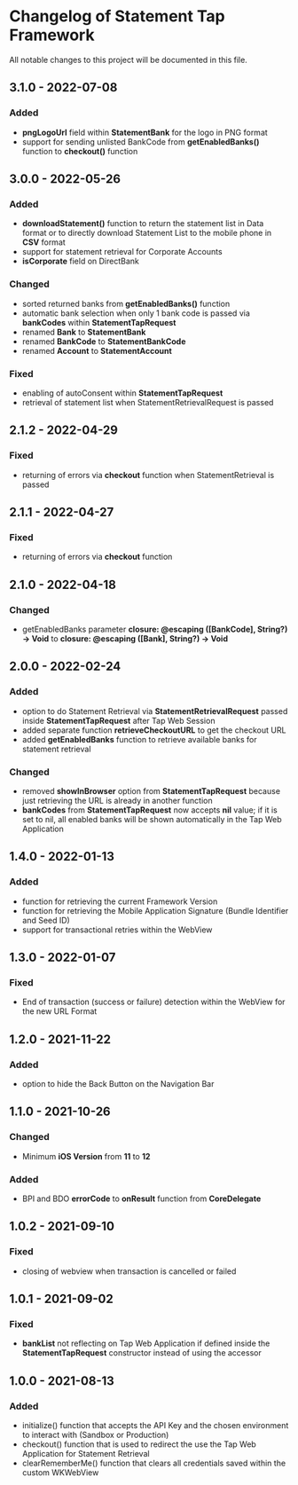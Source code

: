 # Changelog of Statement Tap Framework

All notable changes to this project will be documented in this file.

## 3.1.0 - 2022-07-08

### Added

- **pngLogoUrl** field  within **StatementBank** for the logo in PNG format
- support for sending unlisted BankCode from **getEnabledBanks()** function to **checkout()** function

## 3.0.0 - 2022-05-26

### Added

- **downloadStatement()** function to return the statement list in Data format or to directly download Statement List to the mobile phone in **CSV** format
-  support for statement retrieval for Corporate Accounts
-  **isCorporate** field on DirectBank

### Changed

-  sorted returned banks from **getEnabledBanks()** function
-  automatic bank selection when only 1 bank code is passed via **bankCodes** within **StatementTapRequest**
-  renamed **Bank** to **StatementBank**
-  renamed **BankCode** to **StatementBankCode**
-  renamed **Account** to **StatementAccount**

### Fixed

-  enabling of autoConsent within **StatementTapRequest**
-  retrieval of statement list when StatementRetrievalRequest is passed

## 2.1.2 - 2022-04-29

### Fixed

-  returning of errors via **checkout** function when StatementRetrieval is passed

## 2.1.1 - 2022-04-27

### Fixed

-  returning of errors via **checkout** function

## 2.1.0 - 2022-04-18

### Changed

-  getEnabledBanks parameter **closure: @escaping ([BankCode], String?) -> Void** to **closure: @escaping ([Bank], String?) -> Void**

## 2.0.0 - 2022-02-24

### Added

- option to do Statement Retrieval via **StatementRetrievalRequest** passed inside **StatementTapRequest** after Tap Web Session
- added separate function **retrieveCheckoutURL** to get the checkout URL
- added **getEnabledBanks** function to retrieve available banks for statement retrieval

### Changed

- removed **showInBrowser** option from **StatementTapRequest** because just retrieving the URL is already in another function
- **bankCodes** from **StatementTapRequest** now accepts **nil** value; if it is set to nil, all enabled banks will be shown automatically in the Tap Web Application

## 1.4.0 - 2022-01-13

### Added

- function for retrieving the current Framework Version
- function for retrieving the Mobile Application Signature (Bundle Identifier and Seed ID)
- support for transactional retries within the WebView

## 1.3.0 - 2022-01-07

### Fixed

- End of transaction (success or failure) detection within the WebView for the new URL Format

## 1.2.0 - 2021-11-22

### Added

- option to hide the Back Button on the Navigation Bar

## 1.1.0 - 2021-10-26

### Changed

- Minimum **iOS Version** from **11** to **12**

### Added

- BPI and BDO **errorCode** to **onResult** function from **CoreDelegate**

## 1.0.2 - 2021-09-10

### Fixed

- closing of webview when transaction is cancelled or failed

## 1.0.1 - 2021-09-02

### Fixed

- **bankList** not reflecting on Tap Web Application if defined inside the **StatementTapRequest** constructor instead of using the accessor

## 1.0.0 - 2021-08-13

### Added

- initialize() function that accepts the API Key and the chosen environment to interact with (Sandbox or Production)
- checkout() function that is used to redirect the use the Tap Web Application for Statement Retrieval
- clearRememberMe() function that clears all credentials saved within the custom WKWebView
